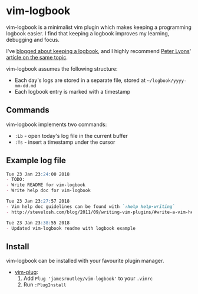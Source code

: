 # vim-logbook

vim-logbook is a minimalist vim plugin which makes keeping a programming logbook
easier. I find that keeping a logbook improves my learning, debugging and focus.

I've [blogged about keeping a
logbook](https://routley.io/tech/2017/11/23/logbook.html), and I highly
recommend [Peter Lyons](https://peterlyons.com/)' [article on the same
topic](https://peterlyons.com/leveling-up#your-work-journal).

vim-logbook assumes the following structure:
- Each day's logs are stored in a separate file, stored at
  `~/logbook/yyyy-mm-dd.md`
- Each logbook entry is marked with a timestamp

## Commands

vim-logbook implements two commands:
- `:Lb` - open today's log file in the current buffer
- `:Ts` - insert a timestamp under the cursor

## Example log file

```markdown
Tue 23 Jan 23:24:00 2018
- TODO:
- Write README for vim-logbook
- Write help doc for vim-logbook

Tue 23 Jan 23:27:57 2018
- Vim help doc guidelines can be found with `:help help-writing`
- http://stevelosh.com/blog/2011/09/writing-vim-plugins/#write-a-vim-help-document

Tue 23 Jan 23:38:55 2018
- Updated vim-logbook readme with logbook example
```


## Install

vim-logbook can be installed with your favourite plugin manager.

- [vim-plug](https://github.com/junegunn/vim-plug):
	1. Add `Plug 'jamesroutley/vim-logbook'` to your `.vimrc`
	2. Run `:PlugInstall`
